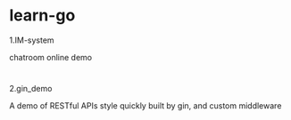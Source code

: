 # learn-go
1.IM-system

chatroom online demo
#	

2.gin_demo

A demo of RESTful APIs style quickly built by gin, and custom middleware
